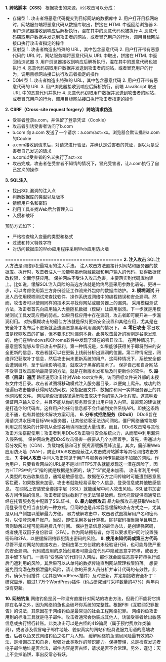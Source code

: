 **1. 跨站脚本（XSS）**
根据攻击的来源，`XSS`攻击可以分成：
- 存储型
		1.  攻击者将恶意代码提交到目标网站的数据库中
		2.  用户打开目标网站时，网站服务端将恶意代码从数据库取出，拼接在 HTML 中返回给浏览器
		3.  用户浏览器接收到响应后解析执行，混在其中的恶意代码也被执行
		4.  恶意代码窃取用户数据并发送到攻击者的网站，或者冒充用户的行为，调用目标网站接口执行攻击者指定的操作
- 反射型
		1.  攻击者构造出特殊的 URL，其中包含恶意代码
		2.  用户打开带有恶意代码的 URL 时，网站服务端将恶意代码从 URL 中取出，拼接在 HTML 中返回给浏览器
		3.  用户浏览器接收到响应后解析执行，混在其中的恶意代码也被执行
		4.  恶意代码窃取用户数据并发送到攻击者的网站，或者冒充用户的行为，调用目标网站接口执行攻击者指定的操作
- DOM 型
		1.  攻击者构造出特殊的 URL，其中包含恶意代码
		2.  用户打开带有恶意代码的 URL
		3.  用户浏览器接收到响应后解析执行，前端 JavaScript 取出 URL 中的恶意代码并执行
		4.  恶意代码窃取用户数据并发送到攻击者的网站，或者冒充用户的行为，调用目标网站接口执行攻击者指定的操作

**2. CSRF（Cross-site request forgery）跨站请求伪造**
-   受害者登录a.com，并保留了登录凭证（Cookie）
-   攻击者引诱受害者访问了b.com
-   b.com 向 a.com 发送了一个请求：a.com/act=xx。浏览器会默认携带a.com的Cookie
-   a.com接收到请求后，对请求进行验证，并确认是受害者的凭证，误以为是受害者自己发送的请求
-   a.com以受害者的名义执行了act=xx
-   攻击完成，攻击者在受害者不知情的情况下，冒充受害者，让a.com执行了自己定义的操作

**3. SQL注入**
-   找出SQL漏洞的注入点
-   判断数据库的类型以及版本
-   猜解用户名和密码
-   利用工具查找Web后台管理入口
-   入侵和破坏

预防方式如下：
-   严格检查输入变量的类型和格式
-   过滤和转义特殊字符
-   对访问数据库的Web应用程序采用Web应用防火墙




=========================================
**2. 注入攻击**
	SQL注入方法是网络罪犯最常用的注入手法。
	注入攻击方法直接针对网站和服务器的数据库。执行时，攻击者注入一段能够揭示隐藏数据和用户输入的代码，获得数据修改权限，全面俘获应用。
	保护网站不受注入攻击危害，主要落实到代码库构建上。比如说，缓解SQL注入风险的首选方法就是始终尽量采用参数化语句。更进一步，可以考虑使用第三方身份验证工作流来外包你的数据库防护。
**3. 模糊测试**
	开发人员使用模糊测试来查找软件、操作系统或网络中的编程错误和安全漏洞。然而，攻击者可以使用同样的技术来寻找你网站或服务器上的漏洞。
	采用模糊测试方法，攻击者首先向应用输入大量随机数据（模糊）让应用崩溃。下一步就是用模糊测试工具发现应用的弱点。如果目标应用中存在漏洞，攻击者即可展开进一步漏洞利用。
	对抗模糊攻击的最佳方法就是保持更新安全设置和其他应用，尤其是在安全补丁发布后不更新就会遭遇恶意黑客利用漏洞的情况下。
**4. 零日攻击**
	零日攻击是模糊攻击的扩展，但不要求识别漏洞本身。此类攻击最近的案例是谷歌发现的，他们在Windows和Chrome软件中发现了潜在的零日攻击。
	在两种情况下，恶意黑客能够从零日攻击中获利。第一种情况是，如果能够获得关于即将到来的安全更新的信息，攻击者就可以在更新上线前分析出漏洞的位置。第二种情况是，网络罪犯获取补丁信息，然后攻击尚未更新系统的用户。这两种情况下，系统安全都会遭到破坏，至于后续影响程度，就取决于黑客的技术了。
	保护自己和自身网站不受零日攻击影响最简便的方法，就是在新版本发布后及时更新你的软件。
**5. 路径（目录）遍历**
	路径遍历攻击针对Web root文件夹，访问目标文件夹外部的未授权文件或目录。攻击者试图将移动模式注入服务器目录，以便向上爬升。成功的路径遍历攻击能够获得网站访问权，染指配置文件、数据库和同一实体服务器上的其他网站和文件。
	网站能否抵御路径遍历攻击取决于你的输入净化程度。这意味着保证用户输入安全，并且不能从你的服务器恢复出用户输入内容。最直观的建议就是打造你的代码库，这样用户的任何信息都不会传输到文件系统API。即使这条路走不通，也有其他技术解决方案可用。
**6. 分布式拒绝服务（DDoS）**
	DDoS旨在用请求洪水压垮目标Web服务器，让其他访客无法访问网站。僵尸网络通常能够利用之前感染的计算机从全球各地协同发送大量请求。而且，DDoS攻击常与其他攻击方法搭配使用；攻击者利用DDoS攻击吸引安全系统火力，从而暗中利用漏洞入侵系统。
	保护网站免遭DDoS攻击侵害一般要从几个方面着手。首先，需通过内容分发网络（CDN）、负载均衡器和可扩展资源缓解高峰流量。其次，需部署Web应用防火墙（WAF），防止DDoS攻击隐蔽注入攻击或跨站脚本等其他网络攻击方法。
**7. 中间人攻击**
	中间人攻击常见于用户与服务器间传输数据不加密的网站。作为用户，只要看看网站的URL是不是以HTTPS开头就能发现这一潜在风险了，因为HTTPS中的“S”指的就是数据是加密的，缺了“S”就是未加密。
	攻击者利用中间人类型的攻击收集信息，通常是敏感信息。数据在双方之间传输时可能遭到恶意黑客拦截，如果数据未加密，攻击者就能轻易读取个人信息、登录信息或其他敏感信息。
	在网站上安装安全套接字层（SSL）就能缓解中间人攻击风险。SSL证书加密各方间传输的信息，攻击者即使拦截到了也无法轻易破解。现代托管提供商通常已经在托管服务包中配置了SSL证书。
**8. 暴力破解攻击**
	暴力破解攻击是获取Web应用登录信息相当直接的一种方式。但同时也是非常容易缓解的攻击方式之一，尤其是从用户侧加以缓解最为方便。
	暴力破解攻击中，攻击者试图猜解用户名和密码对，以便登录用户账户。当然，即使采用多台计算机，除非密码相当简单且明显，否则破解过程可能需耗费几年时间。
	保护登录信息的最佳办法，是创建强密码，或者使用双因子身份验证（2FA）。作为网站拥有者，你可以要求用户同时设置强密码和2FA，以便缓解网络罪犯猜出密码的风险。
**9. 使用未知代码或第三方代码**
	尽管不是对网站的直接攻击，使用由第三方创建的未经验证代码，也可能导致严重的安全漏洞。
	代码或应用的原始创建者可能会在代码中隐藏恶意字符串，或者无意中留下后门。一旦将“受感染”的代码引入网站，那你就会面临恶意字符串执行或后门遭利用的风险。其后果可以从单纯的数据传输直到网站管理权限陷落。
	想要避免围绕潜在数据泄露的风险，请让你的开发人员分析并审计代码的有效性。此外，确保所用插件（尤其是WordPress插件）及时更新，并定期接收安全补丁：研究显示，超过1.7万个WordPress插件（约占研究当时采样数量的47%）两年内没有更新。

**10. 网络钓鱼**
	网络钓鱼是另一种没有直接针对网站的攻击方法，但我们不能将它排除在名单之外，因为网络钓鱼也会破坏你系统的完整性。根据FBI《互联网犯罪报告》的说法，其原因在于网络钓鱼是最常见的社会工程网络犯罪。
	网络钓鱼攻击用到的标准工具就是电子邮件。攻击者通常会伪装成其他人，诱骗受害者给出敏感信息或执行银行转账。此类攻击可以是古怪的419骗局（属于预付费欺诈类骗局），或者涉及假冒电子邮件地址、貌似真实的网站和极具说服力用语的高端攻击。后者以鱼叉式网络钓鱼之名广为人知。
	缓解网络钓鱼骗局风险最有效的办法，是培训员工和自身，增强对此类欺诈的辨识能力。保持警惕，总是检查发送者电子邮件地址是否合法，邮件内容是否古怪，请求是否不合常理。另外，谨记：天上不会掉馅饼，事出反常必有妖。